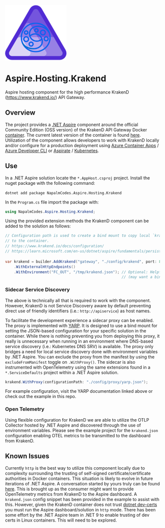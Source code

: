 ![Aspire Krakend Logo](https://raw.githubusercontent.com/NapalmCodes/Aspire.Hosting.Krakend/main/images/aspire-krakend-logo.png) 

# Aspire.Hosting.Krakend
Aspire hosting component for the high performance KrakenD (https://www.krakend.io/) API Gateway.

## Overview
The project provides a [.NET Aspire](https://learn.microsoft.com/en-us/dotnet/aspire/) component around the official Community Edition (OSS version) of the KrakenD API Gateway Docker [container](https://hub.docker.com/r/devopsfaith/krakend).
The current latest version of the container is found [here](https://github.com/NapalmCodes/Aspire.Hosting.Krakend/blob/main/NapalmCodes.Aspire.Hosting.Krakend/KrakendContainerImageTags.cs#L7). Utilization of the component allows developers to work with KrakenD locally and/or configure for a production deployment using [Azure Container Apps](https://learn.microsoft.com/en-us/azure/container-apps/overview) / [Azure Developer CLI](https://www.google.com/url?sa=t&source=web&rct=j&opi=89978449&url=https://learn.microsoft.com/en-us/azure/developer/azure-developer-cli/&ved=2ahUKEwjjn9iV046IAxUCMlkFHV7VCdEQFnoECCkQAQ&usg=AOvVaw0Y5N7vJDfjU4Osk3zCXMmB) or [Aspirate](https://github.com/prom3theu5/aspirational-manifests) / [Kubernetes](https://kubernetes.io/). 

## Use

In a .NET Aspire solution locate the `*.AppHost.csproj` project. Install the nuget package with the following command:

`dotnet add package NapalmCodes.Aspire.Hosting.Krakend`

In the `Program.cs` file import the package with: 

```csharp
using NapalmCodes.Aspire.Hosting.Krakend;
```

Using the provided extension methods the KrakenD component can be added to the solution as follows:

```csharp
// Configuration path is used to create a bind mount to copy local `krakend.json` config
// to the container.
// https://www.krakend.io/docs/configuration/
// https://learn.microsoft.com/en-us/dotnet/aspire/fundamentals/persist-data-volumes

var krakend = builder.AddKrakend("gateway", "./config/krakend", port: 8080) 
    .WithExternalHttpEndpoints()
    .WithEnvironment("FC_OUT", "/tmp/krakend.json"); // Optional: Helpful for troubleshooting flexible config issues
                                                     // (may want a bind mount for easy local access while debugging).
```

### Sidecar Service Discovery

The above is technically all that is required to work with the component. However, KrakenD is not Service Discovery aware by default preventing direct use of friendly identifiers (i.e.: `http://apiservice`)
as host names.

To facilitate the development experience a sidecar proxy can be enabled. The proxy is implemented with [YARP](https://microsoft.github.io/reverse-proxy/). It is designed to use a bind mount for setting the JSON-based configuration for your specific solution in the container. While there is nothing preventing you from deploying this proxy, it really is unnecessary when running in an environment where DNS-based service discovery (i.e.: Kubernetes DNS SRV) is available. The proxy only bridges a need for local service discovery done with environment variables by .NET Aspire. You can exclude the proxy from the manifest by using the
`excludeFromManifest` toggle on `.WithProxy()`. The sidecar is also instrumented with OpenTelemetry using the same extensions
found in a `*.ServiceDefaults` project within a .NET Aspire solution.

```csharp
krakend.WithProxy(configurationPath: "./config/proxy/yarp.json");
```

For example configuration, visit the YARP documentation linked above or check out the example in this repo.

### Open Telemetry

Using flexible configuration for KrakenD we are able to utilize the OTLP Collector hosted by .NET Aspire and discovered
through the use of environment variables. Please see the example project for the `krakend.json` configuration enabling OTEL metrics to be transmitted to the dashboard from KrakenD.

## Known Issues

Currently `http` is the best way to utilize this component locally due to complexity surrounding the trusting of self-signed certificate/certificate authorities in Docker containers. This situation is likely to evolve in future iterations of .NET Aspire.
A conversation started by yours truly can be found [here](https://github.com/dotnet/aspire/discussions/5221). This is brought up as the consumer might want to provide OpenTelemetry metrics from KrakenD to the Aspire dashboard. A `krakend.json` config snippet
has been provided in the example to assist with this. However, given the KrakenD container does not trust [dotnet dev-certs](https://learn.microsoft.com/en-us/dotnet/core/tools/dotnet-dev-certs) you must run the Aspire dashboard/solution in `http` mode. There has been some effort by the .NET Aspire team in .NET 9 to enable trusting of dev certs in Linux containers. This will need to be explored.
